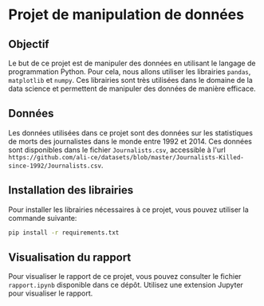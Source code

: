 # Projet de manipulation de données

## Objectif

Le but de ce projet est de manipuler des données en utilisant le langage de programmation Python. Pour cela, nous allons utiliser les librairies `pandas`, `matplotlib` et `numpy`. Ces librairies sont très utilisées dans le domaine de la data science et permettent de manipuler des données de manière efficace.

## Données

Les données utilisées dans ce projet sont des données sur les statistiques de morts des journalistes dans le monde entre 1992 et 2014. Ces données sont disponibles dans le fichier `Journalists.csv`, accessible à l'url `https://github.com/ali-ce/datasets/blob/master/Journalists-Killed-since-1992/Journalists.csv`.

## Installation des librairies

Pour installer les librairies nécessaires à ce projet, vous pouvez utiliser la commande suivante:

```bash
pip install -r requirements.txt
```

## Visualisation du rapport

Pour visualiser le rapport de ce projet, vous pouvez consulter le fichier `rapport.ipynb` disponible dans ce dépôt. Utilisez une extension Jupyter pour visualiser le rapport.
